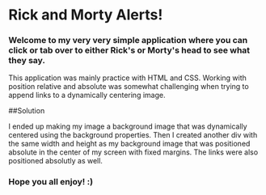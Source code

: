 # Rick and Morty Alerts!

### Welcome to my very very simple application where you can click or tab over to either Rick's or Morty's head to see what they say. 

This application was mainly practice with HTML and CSS. Working with position relative and absolute was somewhat challenging when trying to append links to a dynamically centering image. 

##Solution

I ended up making my image a background image that was dynamically centered using the background properties. Then I created another div with the same width and height as my background image that was positioned absolute in the center of my screen with fixed margins. The links were also positioned absolutly as well. 

### Hope you all enjoy! :) 